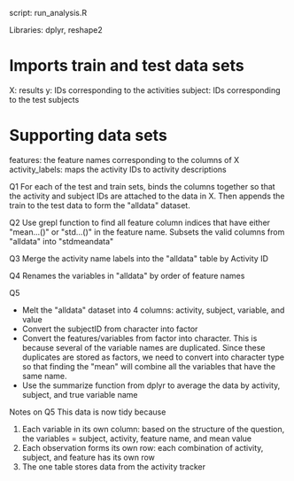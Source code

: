 script: run_analysis.R

Libraries: dplyr, reshape2

Imports train and test data sets
================================
X: results
y: IDs corresponding to the activities
subject: IDs corresponding to the test subjects

Supporting data sets
====================
features: the feature names corresponding to the columns of X
activity_labels: maps the activity IDs to activity descriptions

Q1
For each of the test and train sets, binds the columns together so that the activity and subject IDs are attached to the data in X. Then appends the train to the test data to form the "alldata" dataset.

Q2
Use grepl function to find all feature column indices that have either "mean...()" or "std...()" in the feature name. Subsets the valid columns from "alldata" into "stdmeandata"

Q3
Merge the activity name labels into the "alldata" table by Activity ID

Q4
Renames the variables in "alldata" by order of feature names

Q5
- Melt the "alldata" dataset into 4 columns: activity, subject, variable, and value
- Convert the subjectID from character into factor
- Convert the features/variables from factor into character. This is because several of the variable names are duplicated. Since these duplicates are stored as factors, we need to convert into character type so that finding the "mean" will combine all the variables that have the same name.
- Use the summarize function from dplyr to average the data by activity, subject, and true variable name

Notes on Q5
This data is now tidy because
1) Each variable in its own column: based on the structure of the question, the variables = subject, activity, feature name, and mean value
2) Each observation forms its own row: each combination of activity, subject, and feature has its own row
3) The one table stores data from the activity tracker